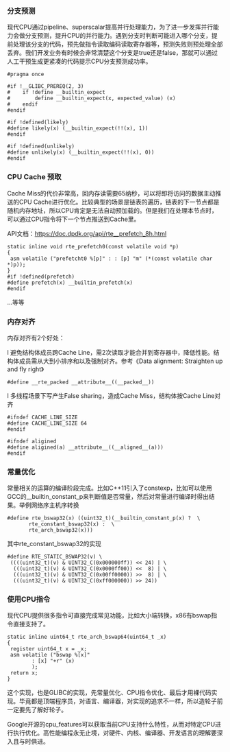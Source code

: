 ### 分支预测

现代CPU通过pipeline、superscalar提高并行处理能力，为了进一步发挥并行能力会做分支预测，提升CPU的并行能力。遇到分支时判断可能进入哪个分支，提前处理该分支的代码，预先做指令读取编码读取寄存器等，预测失败则预处理全部丢弃。我们开发业务有时候会非常清楚这个分支是true还是false，那就可以通过人工干预生成更紧凑的代码提示CPU分支预测成功率。

```
#pragma once

#if !__GLIBC_PREREQ(2, 3)
#    if !define __builtin_expect
#        define __builtin_expect(x, expected_value) (x)
#    endif
#endif

#if !defined(likely)
#define likely(x) (__builtin_expect(!!(x), 1))
#endif

#if !defined(unlikely)
#define unlikely(x) (__builtin_expect(!!(x), 0))
#endif
```

### CPU Cache 预取

Cache Miss的代价非常高，回内存读需要65纳秒，可以将即将访问的数据主动推送的CPU Cache进行优化。比较典型的场景是链表的遍历，链表的下一节点都是随机内存地址，所以CPU肯定是无法自动预加载的。但是我们在处理本节点时，可以通过CPU指令将下一个节点推送到Cache里。

API文档：https://doc.dpdk.org/api/rte__prefetch_8h.html

```
static inline void rte_prefetch0(const volatile void *p)
{
 asm volatile ("prefetcht0 %[p]" : : [p] "m" (*(const volatile char *)p));
}
#if !defined(prefetch)
#define prefetch(x) __builtin_prefetch(x)
#endif
```

…等等

### 内存对齐

内存对齐有2个好处：

l 避免结构体成员跨Cache Line，需2次读取才能合并到寄存器中，降低性能。结构体成员需从大到小排序和以及强制对齐。参考《Data alignment: Straighten up and fly right》

```
#define __rte_packed __attribute__((__packed__))
```

l 多线程场景下写产生False sharing，造成Cache Miss，结构体按Cache Line对齐

```
#ifndef CACHE_LINE_SIZE
#define CACHE_LINE_SIZE 64
#endif

#ifndef aligined
#define aligined(a) __attribute__((__aligned__(a)))
#endif
```

### 常量优化

常量相关的运算的编译阶段完成。比如C++11引入了constexp，比如可以使用GCC的__builtin_constant_p来判断值是否常量，然后对常量进行编译时得出结果。举例网络序主机序转换

```
#define rte_bswap32(x) ((uint32_t)(__builtin_constant_p(x) ?  \
       rte_constant_bswap32(x) :  \
       rte_arch_bswap32(x)))
```

其中rte_constant_bswap32的实现

```
#define RTE_STATIC_BSWAP32(v) \
 ((((uint32_t)(v) & UINT32_C(0x000000ff)) << 24) | \
  (((uint32_t)(v) & UINT32_C(0x0000ff00)) <<  8) | \
  (((uint32_t)(v) & UINT32_C(0x00ff0000)) >>  8) | \
  (((uint32_t)(v) & UINT32_C(0xff000000)) >> 24))
```

### 使用CPU指令

现代CPU提供很多指令可直接完成常见功能，比如大小端转换，x86有bswap指令直接支持了。

```
static inline uint64_t rte_arch_bswap64(uint64_t _x)
{
 register uint64_t x = _x;
 asm volatile ("bswap %[x]"
        : [x] "+r" (x)
        );
 return x;
}
```

这个实现，也是GLIBC的实现，先常量优化、CPU指令优化、最后才用裸代码实现。毕竟都是顶端程序员，对语言、编译器，对实现的追求不一样，所以造轮子前一定要先了解好轮子。

Google开源的cpu_features可以获取当前CPU支持什么特性，从而对特定CPU进行执行优化。高性能编程永无止境，对硬件、内核、编译器、开发语言的理解要深入且与时俱进。